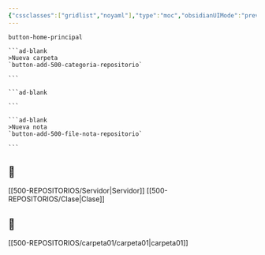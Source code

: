 ```yaml
---
{"cssclasses":["gridlist","noyaml"],"type":"moc","obsidianUIMode":"preview","dg-home":true,"dg-publish":true,"permalink":"/500-repositorios/500-repositorios/","tags":["gardenEntry"],"dgPassFrontmatter":true}
---
```


`button-home-principal` 


````ad-flex
```ad-blank
>Nueva carpeta
`button-add-500-categoria-repositorio`

```

```ad-blank

```

```ad-blank
>Nueva nota
`button-add-500-file-nota-repositorio`

```
````



## 📝
[[500-REPOSITORIOS/Servidor\|Servidor]]
[[500-REPOSITORIOS/Clase\|Clase]]

## 📂
[[500-REPOSITORIOS/carpeta01/carpeta01\|carpeta01]]
